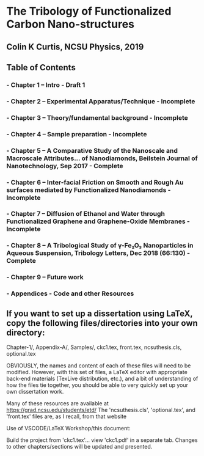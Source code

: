 # The Tribology of Functionalized Carbon Nano-structures

## Colin K Curtis, NCSU Physics, 2019

## Table of Contents

### - Chapter 1 – Intro  - Draft 1

### - Chapter 2 – Experimental Apparatus/Technique - Incomplete

### - Chapter 3 – Theory/fundamental background  - Incomplete

### - Chapter 4 – Sample preparation - Incomplete

### - Chapter 5 – A Comparative Study of the Nanoscale and Macroscale Attributes... of Nanodiamonds, Beilstein Journal of Nanotechnology, Sep 2017  - Complete

### - Chapter 6 – Inter-facial Friction on Smooth and Rough Au surfaces mediated by Functionalized Nanodiamonds - Incomplete

### - Chapter 7 – Diffusion of Ethanol and Water through Functionalized Graphene and Graphene-Oxide Membranes - Incomplete

### - Chapter 8 – A Tribological Study of γ-Fe₂O₃ Nanoparticles in Aqueous Suspension,  Tribology Letters, Dec 2018 (66:130) - Complete

### - Chapter 9 – Future work

### - Appendices - Code and other Resources




##
## If you want to set up a dissertation using LaTeX, copy the following files/directories into your own directory:

Chapter-1/, Appendix-A/, Samples/, ckc1.tex, front.tex, ncsuthesis.cls, optional.tex

OBVIOUSLY, the names and content of each of these files will need to be modified. However, with
this set of files, a LaTeX editor with appropriate back-end materials (TexLive distribution, etc.),
and a bit of understanding of how the files tie together, you should be able to very quickly
set up your own dissertation work.

Many of these resources are available at https://grad.ncsu.edu/students/etd/
The 'ncsuthesis.cls', 'optional.tex', and 'front.tex' files are, as I recall, from 
that website


Use of VSCODE/LaTeX Workshop/this document:

Build the project from 'ckc1.tex'... view 'ckc1.pdf' in a separate tab. Changes to other chapters/sections will be updated and presented.